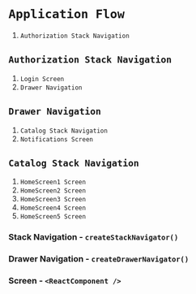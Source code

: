 # `Application Flow`
1. `Authorization Stack Navigation`

## `Authorization Stack Navigation`
1. `Login Screen`
2. `Drawer Navigation`

## `Drawer Navigation`
1. `Catalog Stack Navigation`
2. `Notifications Screen`


## `Catalog Stack Navigation`
1. `HomeScreen1 Screen`
2. `HomeScreen2 Screen`
3. `HomeScreen3 Screen`
4. `HomeScreen4 Screen`
5. `HomeScreen5 Screen`


### Stack Navigation - `createStackNavigator()`
### Drawer Navigation - `createDrawerNavigator()`
### Screen - `<ReactComponent />`